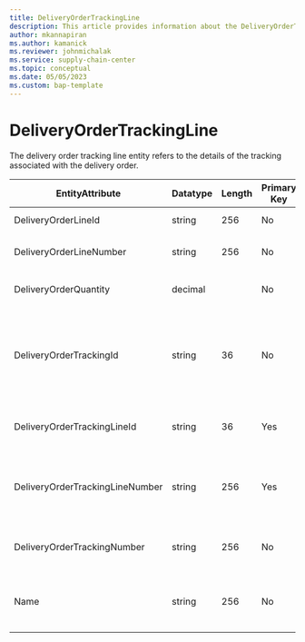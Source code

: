 ```yaml
---
title: DeliveryOrderTrackingLine
description: This article provides information about the DeliveryOrderTrackingLine entity.
author: mkannapiran
ms.author: kamanick
ms.reviewer: johnmichalak
ms.service: supply-chain-center
ms.topic: conceptual
ms.date: 05/05/2023
ms.custom: bap-template
---
```


# **DeliveryOrderTrackingLine**

The delivery order tracking line entity refers to the details of the tracking associated with the delivery order.


|	EntityAttribute	|	Datatype	|	Length	|	Primary Key	|	Description	|
|---------------|--------|------|----------|-----------|
|	DeliveryOrderLineId	|	string	|	256	|	No	|	Delivery order line Id	|
|	DeliveryOrderLineNumber	|	string	|	256	|	No	|	Delivery order line number	|
|	DeliveryOrderQuantity	|	decimal	|		|	No	|	Delivery order quantity	|
|	DeliveryOrderTrackingId	|	string	|	36	|	No	|	Unique tracking Id for the delivery order line, this is system generated	|
|	DeliveryOrderTrackingLineId	|	string	|	36	|	Yes	|	Unique Id of the tracking order line	|
|	DeliveryOrderTrackingLineNumber	|	string	|	256	|	Yes	|	Unique tracking line number for the delivery order, 	|
|	DeliveryOrderTrackingNumber	|	string	|	256	|	No	|	Tracking number of the delivery order line	|
|	Name	|	string	|	256	|	No	|	Name of the delivery order tracking line	|
